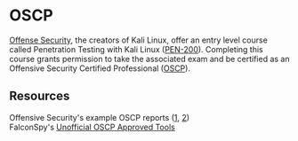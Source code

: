 # OSCP
[Offense Security](https://www.offensive-security.com/), the creators of Kali Linux, offer an entry level course 
called Penetration Testing with Kali Linux ([PEN-200](https://www.offensive-security.com/pwk-oscp/)). Completing this course grants 
permission to take the associated exam and be certified 
as an Offensive Security Certified Professional ([OSCP](https://help.offensive-security.com/hc/en-us/articles/360050164111-OSCP-Certification-Exam-FAQ)).<br>

## Resources
Offensive Security's example OSCP reports 
([1](https://www.offensive-security.com/pwk-online/PWK-Example-Report-v1.pdf), 
[2](https://www.offensive-security.com/reports/sample-penetration-testing-report.pdf))<br>
FalconSpy's [Unofficial OSCP Approved Tools](https://falconspy.medium.com/unofficial-oscp-approved-tools-b2b4e889e707)<br>
